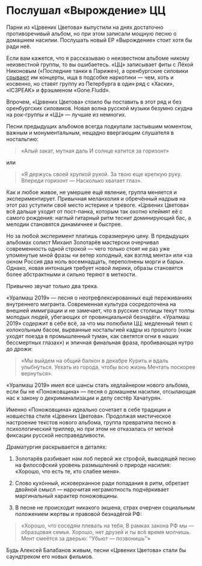 
# Послушал «Вырождение» ЦЦ

​​Парни из «Црвених Цветова» выпустили на днях достаточно противоречивый альбом, но при этом записали мощную песню о домашнем насилии. Послушать новый EP «Вырождение» стоит хотя бы ради неё.

Если вам кажется, что я рассказываю о неизвестном альбоме никому неизвестной группы, то вы ошибаетесь. «ЦЦ» записывает фиты с Лёхой Никоновым («Последние танки в Париже»), а оренбургские силовики [срывают][1] им концерты, ища в подсобке наркотики — чем, хоть и косвенно, но ставят группу из Петербурга в один ряд с «Хаски», «IC3PEAK» и фрэшменом «Gone.Fludd». 

Впрочем, «Црвених Цветова» стоило бы поставить в этот ряд и без оренбургских силовиков. Новая волна русской музыки безумно скудна на рок-группы и «ЦЦ» — лучшие из немногих.

Песни предыдущих альбомов всегда подкупали застывшим моментом, важным и монументальным, нещадно ввергающим слушателя в ностальгию: 

> «Алый закат, мутная даль
> И солнце катится за горизонт» 

или

> «Я держусь своей хрупкой рукой. 
> За твою еще крепкую руку.
> Впереди горизонт —
> Насколько хватает глаз».  
> 
Как и любое живое, не умершее ещё явление, группа меняется и экспериментирует. Привычная меланхолия и обречённый надрыв на этот раз уступили своё место истерике и тревоге. «Црвених Цветова» всё дальше уходит от пост-панка, которым так охотно клеймят её с самого рождения: наглый гитарный ритм теснит доминирующий бас, а мелодии становятся динамичнее и быстрее.

Но за любой эксперимент платишь соразмерную цену. В предыдущих альбомах солист Михаил Золотарёв мастерски очерчивал современность одной строкой — чего только стоят не раз уже упомянутые мной фразы «и ветер холодный, как взгляд мента» или «за окном Россия два ноль восемнадцать, переполнены морги и бары». Однако, новая интонация требует новой лирики, образы становятся более абстрактными и сильно теряют в меткости.

Привычно звучат только два трека.

«Уралмаш 2019» — песня о неотрефлексированных ещё переживаниях внутреннего мигранта. Современная культура сосредоточена на внешней иммиграции и не замечает, что в русские столицы текут толпы молодых людей, убегающих от провинциальной безнадёги. «Уралмаш 2019» содержит в себе всё, за что мы полюбили ЦЦ: медленный темп с колокольным басом, вырванные ностальгией кадры из прошлого («как уходят поезда в промышленный туман, как светятся огни в наших бессмертных глазах») и эпичная финальная фраза, пробивающая нутро до дрожи:

> «Мы выйдем на общий балкон в декабре
> Курить и вдаль улыбнуться.
> Уехать из города, чтобы всю жизнь
> Мечтать поскорее вернуться».  
> 
«Уралмаш 2019» имел все шансы стать хедлайнером нового альбома, если бы не «Поножовщина» — песня о домашнем насилии, отсылающая нас к закону о декриминализации и делу сестёр Хачатурян.

Именно «Поножовщина» идеально сочетает в себе традиции и новшества стиля «Црвених Цветова». Продолжая мистическое настроение текстов нового альбома, группа превратила песню в психологический триллер, но при этом не отказалась от меткой фиксации русской несправедливости.

Драматургия раскрывается в деталях:

1) Золотарёв разбивает нам лоб первой же строфой, выводящей песню на философский уровень размышлений о природе насилия: «Хорошо, что есть те, кто слабее меня».

2) Слово кухóнный, исковерканное ради попадания в ритм, обретает двойной смысл — нарочитая неграмотность подчёркивает маргинальный характер поножовщины.

3) В песне не происходит никакого экшена, страх очерчен социальным положением жертвы и правовой безнадёгой РФ:

> «Хорошо, что соседям плевать на тебя,
> В рамках закона РФ мы — образцовая семья.
> Хорошо, нет друзей и ты всё время молчишь.
> Мент смеётся за дверью: ‘‘Убьют — позвонишь’’»  
> 
Будь Алексей Балабанов живым, песни «Црвених Цветова» стали бы саундтреком его новых фильмов.

[1]:	https://zona.media/news/2019/03/24/orenbyrg